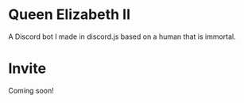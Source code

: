 # Queen Elizabeth II
A Discord bot I made in discord.js based on a human that is immortal.

# Invite
Coming soon!
